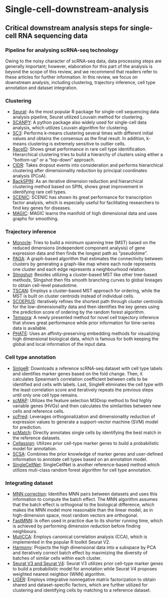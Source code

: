# Single-cell-downstream-analysis
## Critical downstream analysis steps for single-cell RNA sequencing data
### Pipeline for analysing scRNA-seq technology
Owing to the noisy character of scRNA-seq data, data processing steps are generally important; however, elaboration for this part of the analysis is beyond the scope of this review, and we recommend that readers refer to these articles for further information. In this review, we focus on downstream analysis, including clustering, trajectory inference, cell type annotation and dataset integration. 
### Clustering
* [Seurat](https://satijalab.org/seurat/):
As the most popular R package for single-cell sequencing data analysis pipeline, Seurat utilized Louvain method for clustering.<br>
* [SCANPY](https://scanpy.readthedocs.io/en/stable/):
A python package also widely used for single-cell data analysis, which utilizes Louvain algorithm for clustering.<br>
* [SC3](http://bioconductor.org/packages/release/bioc/html/SC3.html):
Performs k-means clustering several times with different initial values and obtains the consensus as the final result. In addition, k-means clustering is extremely sensitive to outlier cells.<br>
* [RaceID](https://github.com/dgrun/RaceID):
Shows great performance in rare cell type identification. Hierarchical clustering tries to build a hierarchy of clusters using either a “bottom-up” or a “top-down” approach.<br>
* [CIDR](https://github.com/VCCRI/CIDR):
Takes dropout events into consideration and performs hierarchical clustering after dimensionality reduction by principal coordinates analysis (PCoA).<br>
* [BackSPIN](https://github.com/linnarsson-lab/BackSPIN):
As an iterative dimension reduction and hierarchical clustering method based on SPIN, shows great improvement in identifying rare cell types.<br>
* [SCENIC](https://github.com/aertslab/SCENIC):
SCENIC has shown its great performance for transcription factor analysis, which is especially useful for facilitating researchers to find key genes for diseases.<br>
* [MAGIC](https://github.com/KrishnaswamyLab/MAGIC):
MAGIC learns the manifold of high dimensional data and uses graphs for smoothing.
### Trajectory inference
* [Monocle](http://cole-trapnell-lab.github.io/monocle-release/):
Tries to build a minimum spanning tree (MST) based on the reduced dimensions (independent component analysis) of gene expression data and then finds the longest path as “pseudotime”.<br>
* [PAGA](https://github.com/theislab/paga):
A graph-based algorithm that estimates the connectivity between clusters by generating a graph-like map where each node represents one cluster and each edge represents a neighbourhood relation.<br>
* [Slingshot](https://github.com/kstreet13/slingshot):
Besides utilizing a cluster-based MST like other tree-based methods, Slingshot then fits smooth branching curves to global lineages to obtain cell-level pseudotime.<br>
* [TSCAN](https://github.com/zji90/TSCAN):
Employs a cluster-based MST approach for ordering, while the MST is built on cluster centroids instead of individual cells.<br>
* [SCOEPIUS](https://github.com/rcannood/SCORPIUS):
Iteratively refines the shortest path through cluster centroids for the low-dimensionality data and then identifies the key genes using the prediction score of ordering by the random forest algorithm.<br>
* [Tempora](https://github.com/BaderLab/Tempora):
A newly presented method for novel cell trajectory inference that shows great performance while prior information for time-series data is available.<br>
* [PHATE](https://github.com/KrishnaswamyLab/PHATE):
Uses an affinity-preserving embedding methods for visualizing high dimensional biological data, which is famous for both keeping the global and local information of the input data.
### Cell type annotation
* [SinlgeR](https://github.com/dviraran/SingleR):
Downloads a reference scRNA-seq dataset with cell type labels and identifies marker genes based on the fold change. Then, it calculates Spearman’s correlation coefficient between cells to be identified and cells with labels. Last, SingleR eliminates the cell type with the least correlation score and iteratively repeats the previous steps until only one cell type remains.<br>
* [scMAP](https://github.com/hemberg-lab/scmap):
Utilizes the feature selection M3Drop method to find highly variable genes (HVGs) and then calculates the similarities between new cells and reference cells.<br>
* [scPred](https://github.com/powellgenomicslab/scPred):
Leverages orthogonalization and dimensionality reduction of expression values to generate a support-vector machine (SVM) model for prediction.<br>
* [scMatch](https://github.com/asrhou/scMatch):
Directly annotates single cells by identifying the best match in the reference datasets.<br>
* [Cellassign](https://github.com/Irrationone/cellassign):
Utilizes prior cell-type marker genes to build a probabilistic model for annotation.<br>
* [SCSA](https://github.com/bioinfo-ibms-pumc/SCSA):
Combines the prior knowledge of marker genes and user-defined information to annotate cell types based on an annotation model.<br>
* [SingleCellNet](https://github.com/pcahan1/singleCellNet):
SingleCellNet is another reference-based method which utilizes muti-class random forest algorithm for cell type annotation.
### Integrating dataset
* [MNN correction](https://github.com/MarioniLab/MNN2017/):
Identifies MNN pairs between datasets and uses this information to compute the batch effect. The MNN algorithm assumes that the batch effect is orthogonal to the biological difference, which makes the MNN model more reasonable than the linear model, as in high-dimension space, most random vectors are orthogonal.<br>
* [FastMNN](https://marionilab.github.io/FurtherMNN2018/theory/description.html):
Is often used in practice due to its shorter running time, which is achieved by performing dimension reduction before finding neighbours.<br>
* [MutiCCA](https://satijalab.org/seurat/):
Employs canonical correlation analysis (CCA), which is implemented in the popular R toolkit Seurat V2.<br>
* [Harmony](https://github.com/immunogenomics/harmony):
Projects the high dimensional data into a subspace by PCA and iteratively correct batch effect by maximizing the diversity of batches of similar cells within each cluster.<br>
* [Seurat V3 and Seurat V4](https://satijalab.org/seurat/):
Seurat V3 utilizes prior cell-type marker genes to build a probabilistic model for annotation while Seurat V4 proposes weighted nearest neighbor (WNN) algorithm.<br>
* [LIGER](https://github.com/welch-lab/liger):
Employs integrative nonnegative matrix factorization to obtain shared and dataset-specific factors, which are further utilized for clustering and identifying cells by matching to a reference dataset.
